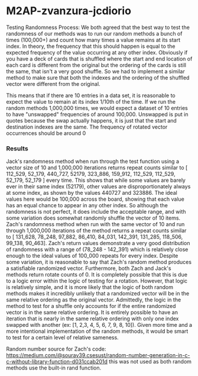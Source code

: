 # M2AP-zvanzura-jcdiorio
Testing Randomness Process:
We both agreed that the best way to test the randomness of our methods was to run our random methods a bunch of times (100,000+) and count how many times a value remains at its start index. In theory, the frequency that this should happen is equal to the expected frequency of the value occurring at any other index. 
Obviously if you have a deck of cards that is shuffled where the start and end location of each card is different from the original but the ordering of the cards is still the same, that isn't a very good shuffle. So we had to implement a similar method to make sure that both the indexes and the ordering of the shuffled vector were different from the original.

This means that if there are 10 entries in a data set, it is reasonable to expect the value to remain at its index 1/10th of the time. If we run the random methods 1,000,000 times, we would expect a dataset of 10 entries to have "unswapped" frequencies of around 100,000.
Unswapped is put in quotes because the swap actually happens, it is just that the start and destination indexes are the same. The frequency of rotated vector occurrences should be around 0

### Results
Jack's randomness method when run through the test function using a vector size of 10 and 1,000,000 iterations returns repeat counts similar to [ 112_529, 52_179, 440_727, 52179, 323_886, 159_912, 112_529, 112_529, 52_179, 52_179 ] every time. This shows that while some values are barely ever in their same index (52179), other values are disproportionately always at some index, as shown by the values 440727 and 323886. The ideal values here would be 100,000 across the board, showing that each value has an equal chance to appear in any other index. So although the randomness is not perfect, it does include the acceptable range, and with some variation does somewhat randomly shuffle the vector of 10 items.
Zach's randomness method when run with the same vector of 10 and run through 1,000,000 iterations of the method returns a repeat counts similar to [ 131_628, 78_248, 97_882, 86_410, 84_031, 142_391, 131_285, 118_506, 99_138, 90_463]. Zach's return values demonstrate a very good distribution of randomness with a range of (78_248 - 142_391) which is relatively close enough to the ideal values of 100_000 repeats for every index. Despite some variation, it is reasonable to say that Zach's random method produces a satisfiable randomized vector.
Furthermore, both Zach and Jack's methods return rotate counts of 0. It is completely possible that this is due to a logic error within the logic of testing for a rotation. However, that logic is relatively simple, and it is more likely that the logic of both random methods makes it incredibly unlikely that a randomized vector will be in the same relative ordering as the original vector.
Admittedly, the logic in the method to test for a shuffle only accounts for if the entire randomized vector is in the same relative ordering. It is entirely possible to have an iteration that is nearly in the same relative ordering with only one index swapped with another (ex: [1, 2,3, 4, 5, 6, 7, 9, 8, 10]). Given more time and a more intentional implementation of the random methods, it would be smart to test for a certain level of relative sameness.

Random number source for Zach's code: https://medium.com/@sourav39.csesust/random-number-generation-in-c-c-without-library-function-d031ccab201d this was not used as both random methods use the built-in rand function.